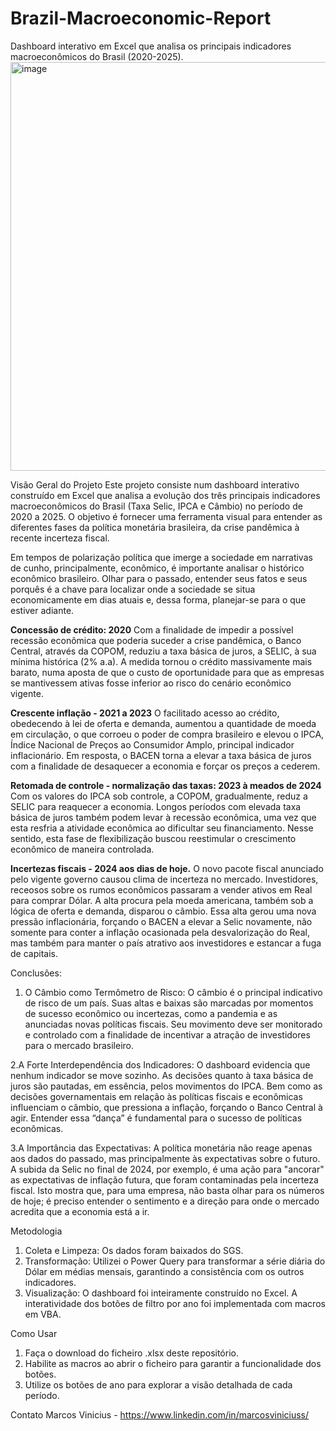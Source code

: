 # Brazil-Macroeconomic-Report
Dashboard interativo em Excel que analisa os principais indicadores macroeconômicos do Brasil (2020-2025).
<img width="1874" height="654" alt="image" src="https://github.com/user-attachments/assets/4d9f0aa0-e7bb-4cfb-967b-7be2be4cf836" />

Visão Geral do Projeto
Este projeto consiste num dashboard interativo construído em Excel que analisa a evolução dos três principais indicadores macroeconômicos do Brasil (Taxa Selic, IPCA e Câmbio) no período de 2020 a 2025. O objetivo é fornecer uma ferramenta visual para entender as diferentes fases da política monetária brasileira, da crise pandêmica à recente incerteza fiscal.

Em tempos de polarização política que imerge a sociedade em narrativas de cunho, principalmente, econômico, é importante analisar o histórico econômico brasileiro. Olhar para o passado, entender seus fatos e seus porquês é a chave para localizar onde a sociedade se situa economicamente em dias atuais e, dessa forma, planejar-se para o que estiver adiante.

**Concessão de crédito: 2020**
Com a finalidade de impedir a possível recessão econômica que poderia suceder a crise pandêmica, o Banco Central, através da COPOM, reduziu a taxa básica de juros, a SELIC, à sua mínima histórica (2% a.a). A medida tornou o crédito massivamente mais barato, numa aposta de que o custo de oportunidade para que as empresas se mantivessem ativas fosse inferior ao risco do cenário econômico vigente. 

**Crescente inflação - 2021 a 2023**
O facilitado acesso ao crédito, obedecendo à lei de oferta e demanda, aumentou a quantidade de moeda em circulação, o que corroeu o poder de compra brasileiro e elevou o IPCA, Índice Nacional de Preços ao Consumidor Amplo, principal indicador inflacionário. Em resposta, o BACEN torna a elevar a taxa básica de juros com a finalidade de desaquecer a economia e forçar os preços a cederem.

**Retomada de controle - normalização das taxas: 2023 à meados de 2024**
Com os valores do IPCA sob controle, a COPOM, gradualmente, reduz a SELIC para reaquecer a economia. Longos períodos com elevada taxa básica de juros também podem levar à recessão econômica, uma vez que esta resfria a atividade econômica ao dificultar seu financiamento. Nesse sentido, esta fase de flexibilização buscou reestimular o crescimento econômico de maneira controlada. 

**Incertezas fiscais - 2024 aos dias de hoje.**
O novo pacote fiscal anunciado pelo vigente governo causou clima de incerteza no mercado. Investidores, receosos sobre os rumos econômicos passaram a vender ativos em Real para comprar Dólar. A alta procura pela moeda americana, também sob a lógica de oferta e demanda, disparou o câmbio. Essa alta gerou uma nova pressão inflacionária, forçando o BACEN a elevar a Selic novamente, não somente para conter a inflação ocasionada pela desvalorização do Real, mas também para manter o país atrativo aos investidores e estancar a fuga de capitais.

Conclusões:
1. O Câmbio como Termômetro de Risco: O câmbio é o principal indicativo de risco de um país. Suas altas e baixas são marcadas por momentos de sucesso econômico ou incertezas, como a pandemia e as anunciadas novas políticas fiscais. Seu movimento deve ser monitorado e controlado com a finalidade de incentivar a atração de investidores para o mercado brasileiro.
   
2.A Forte Interdependência dos Indicadores: O dashboard evidencia que nenhum indicador se move sozinho. As decisões quanto à taxa básica de juros são pautadas, em essência, pelos movimentos do IPCA. Bem como as decisões governamentais em relação às políticas fiscais e econômicas influenciam o câmbio, que pressiona a inflação, forçando o Banco Central à agir. Entender essa “dança” é fundamental para o sucesso de políticas econômicas.

3.A Importância das Expectativas: A política monetária não reage apenas aos dados do passado, mas principalmente às expectativas sobre o futuro. A subida da Selic no final de 2024, por exemplo, é uma ação para "ancorar" as expectativas de inflação futura, que foram contaminadas pela incerteza fiscal. Isto mostra que, para uma empresa, não basta olhar para os números de hoje; é preciso entender o sentimento e a direção para onde o mercado acredita que a economia está a ir.

Metodologia
1. Coleta e Limpeza: Os dados foram baixados do SGS.
2. Transformação: Utilizei o Power Query para transformar a série diária do Dólar em médias mensais, garantindo a consistência com os outros indicadores.
3. Visualização: O dashboard foi inteiramente construído no Excel. A interatividade dos botões de filtro por ano foi implementada com macros em VBA.

Como Usar
1. Faça o download do ficheiro .xlsx deste repositório.
2. Habilite as macros ao abrir o ficheiro para garantir a funcionalidade dos botões.
3. Utilize os botões de ano para explorar a visão detalhada de cada período.

Contato
Marcos Vinicius - https://www.linkedin.com/in/marcosviniciuss/
